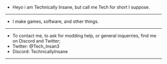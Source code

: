 - Heyo i am Technically Insane, but call me Tech for short I suppose.
- ----------------------------------------------------------------------
- I make games, software, and other things.
- ----------------------------------------------------------------------
- To contact me, to ask for modding help, or general inquerries, find me on Discord and Twitter;
- Twitter: @Tech_Insan3
- Discord: TechnicallyInsane
--------------------------------------------------------------------------
<!---
Technically-Insane/Technically-Insane is a ✨ special ✨ repository because its `README.md` (this file) appears on your GitHub profile.
You can click the Preview link to take a look at your changes.
--->
